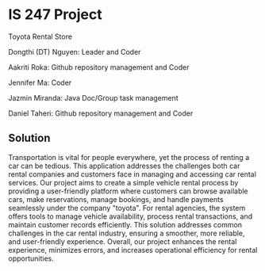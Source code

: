 # IS 247 Project

Toyota Rental Store

Dongthi (DT) Nguyen: Leader and Coder

Aakriti Roka: Github repository management and Coder

Jennifer Ma: Coder

Jazmin Miranda: Java Doc/Group task management

Daniel Taheri: Github repository management and Coder

## Solution
Transportation is vital for people everywhere, yet the process of renting a car can be tedious. This application addresses the challenges both car rental companies and customers face in managing and accessing car rental services. Our project aims to create a simple vehicle rental process by providing a user-friendly platform where customers can browse available cars, make reservations, manage bookings, and handle payments seamlessly under the company "toyota". For rental agencies, the system offers tools to manage vehicle availability, process rental transactions, and maintain customer records efficiently. This solution addresses common challenges in the car rental industry, ensuring a smoother, more reliable, and user-friendly experience. Overall, our project enhances the rental experience, minimizes errors, and increases operational efficiency for rental opportunities.
